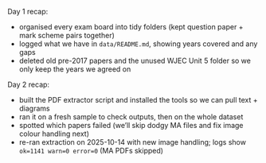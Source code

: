 Day 1 recap:
- organised every exam board into tidy folders (kept question paper + mark scheme pairs together)
- logged what we have in `data/README.md`, showing years covered and any gaps
- deleted old pre-2017 papers and the unused WJEC Unit 5 folder so we only keep the years we agreed on

Day 2 recap:
- built the PDF extractor script and installed the tools so we can pull text + diagrams
- ran it on a fresh sample to check outputs, then on the whole dataset
- spotted which papers failed (we’ll skip dodgy MA files and fix image colour handling next)
- re-ran extraction on 2025-10-14 with new image handling; logs show `ok=1141 warn=0 error=0` (MA PDFs skipped)